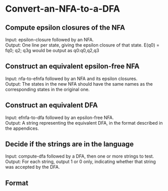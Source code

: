 # Convert-an-NFA-to-a-DFA

## Compute epsilon closures of the NFA
Input: epsilon-closure followed by an NFA.  
Output: One line per state, giving the epsilon closure of that state. E(q0) = fq0; q2; q3g would be output as q0:q0,q2,q3

## Construct an equivalent epsilon-free NFA
Input: nfa-to-efnfa followed by an NFA and its epsilon closures.  
Output: The states in the new NFA should have the same names as the corresponding states in the original one.

## Construct an equivalent DFA
Input: efnfa-to-dfa followed by an epsilon-free NFA.  
Output: A string representing the equivalent DFA, in the format described in the appendices.  

## Decide if the strings are in the language
Input: compute-dfa followed by a DFA, then one or more strings to test.
Output: For each string, output 1 or 0 only, indicating whether that string was accepted by the DFA.

## Format
